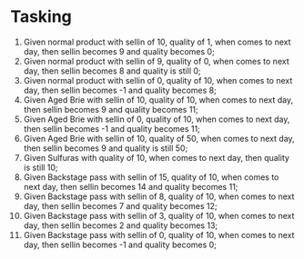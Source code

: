 # Tasking
1. Given normal product with sellin of 10, quality of 1, when comes to next day, then sellin becomes 9 and quality becomes 0;
2. Given normal product with sellin of 9, quality of 0, when comes to next day, then sellin becomes 8 and quality is still 0;
3. Given normal product with sellin of 0, quality of 10, when comes to next day, then sellin becomes -1 and quality becomes 8;
4. Given Aged Brie with sellin of 10, quality of 10, when comes to next day, then sellin becomes 9 and quality becomes 11;
5. Given Aged Brie with sellin of 0, quality of 10, when comes to next day, then sellin becomes -1 and quality becomes 11;
6. Given Aged Brie with sellin of 10, quality of 50, when comes to next day, then sellin becomes 9 and quality is still 50;
7. Given Sulfuras with quality of 10, when comes to next day, then quality is still 10;
8. Given Backstage pass with sellin of 15, quality of 10, when comes to next day, then sellin becomes 14 and quality becomes 11;
9. Given Backstage pass with sellin of 8, quality of 10, when comes to next day, then sellin becomes 7 and quality becomes 12;
10. Given Backstage pass with sellin of 3, quality of 10, when comes to next day, then sellin becomes 2 and quality becomes 13;
11. Given Backstage pass with sellin of 0, quality of 10, when comes to next day, then sellin becomes -1 and quality becomes 0;

